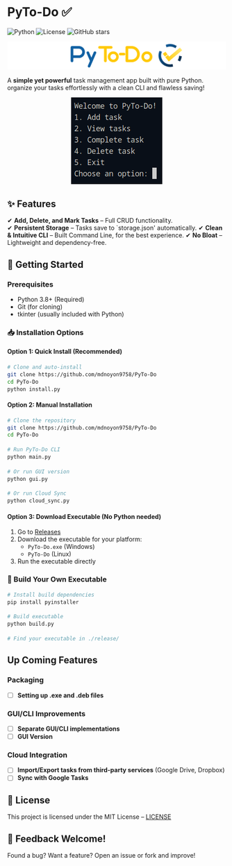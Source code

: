 



#  PyTo-Do ✅

![Python](https://img.shields.io/badge/Python-3.8%2B-blue)
![License](https://img.shields.io/badge/License-MIT-green)
![GitHub stars](https://img.shields.io/github/stars/mdnoyon9758/PyTo-Do?style=social)

![alt text](/assets/Py-ToDoLogo.png)

A **simple yet powerful** task management app built with pure Python. organize your tasks effortlessly with a clean CLI and flawless saving!

<p align="center">
  <img src="/assets/image.png">
</p>

## ✨ Features  
✔ **Add, Delete, and Mark Tasks** – Full CRUD functionality.  
✔ **Persistent Storage** – Tasks save to `storage.json' automatically.
✔ **Clean & Intuitive CLI** – Built Command Line, for the best experience.
✔ **No Bloat** – Lightweight and dependency-free.  

## 🚀 Getting Started  

### Prerequisites  
- Python 3.8+ (Required)
- Git (for cloning)
- tkinter (usually included with Python)

### 📥 Installation Options

#### Option 1: Quick Install (Recommended)
```bash
# Clone and auto-install
git clone https://github.com/mdnoyon9758/PyTo-Do
cd PyTo-Do
python install.py
```

#### Option 2: Manual Installation
```bash
# Clone the repository
git clone https://github.com/mdnoyon9758/PyTo-Do
cd PyTo-Do

# Run PyTo-Do CLI
python main.py

# Or run GUI version
python gui.py

# Or run Cloud Sync
python cloud_sync.py
```

#### Option 3: Download Executable (No Python needed)
1. Go to [Releases](https://github.com/mdnoyon9758/PyTo-Do/releases)
2. Download the executable for your platform:
   - `PyTo-Do.exe` (Windows)
   - `PyTo-Do` (Linux)
3. Run the executable directly

### 🔧 Build Your Own Executable
```bash
# Install build dependencies
pip install pyinstaller

# Build executable
python build.py

# Find your executable in ./release/
```

##  Up Coming Features

### Packaging
- [ ] **Setting up .exe and .deb files**

### GUI/CLI Improvements
- [ ] **Separate GUI/CLI implementations** 
- [ ] **GUI Version**
### Cloud Integration
- [ ] **Import/Export tasks from third-party services** (Google Drive, Dropbox)  
- [ ] **Sync with Google Tasks**

## 📜 License
This project is licensed under the MIT License –  [LICENSE](https://github.com/mdnoyon9758/PyTo-Do/blob/main/LICENSE)


## 💬 Feedback Welcome!
Found a bug? Want a feature? Open an issue or fork and improve!
